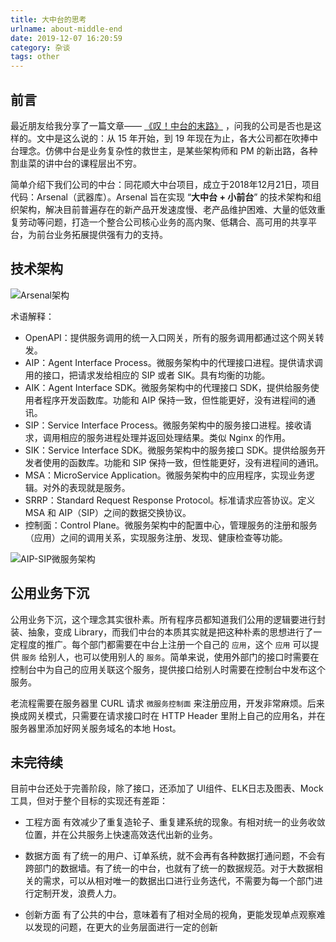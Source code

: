 ```yaml
---
title: 大中台的思考
urlname: about-middle-end
date: 2019-12-07 16:20:59
category: 杂谈
tags: other
---
```


## 前言

最近朋友给我分享了一篇文章—— [《叹！中台的末路》](https://mp.weixin.qq.com/s/Pge_G3bVk40b70YpwCOx3Q) ，问我的公司是否也是这样的。文中是这么说的：从 15 年开始，到 19 年现在为止，各大公司都在吹捧中台理念。仿佛中台是业务复杂性的救世主，是某些架构师和 PM 的新出路，各种割韭菜的讲中台的课程层出不穷。

简单介绍下我们公司的中台：同花顺大中台项目，成立于2018年12月21日，项目代码：Arsenal（武器库）。Arsenal 旨在实现 “**大中台 + 小前台**” 的技术架构和组织架构，解决目前普遍存在的新产品开发速度慢、老产品维护困难、大量的低效重复劳动等问题，打造一个整合公司核心业务的高内聚、低耦合、高可用的共享平台，为前台业务拓展提供强有力的支持。

<!-- more -->

## 技术架构

![Arsenal架构](/images/arsenal-structure.png)

术语解释：

- OpenAPI：提供服务调用的统一入口网关，所有的服务调用都通过这个网关转发。
- AIP：Agent Interface Process。微服务架构中的代理接口进程。提供请求调用的接口，把请求发给相应的 SIP 或者 SIK。具有均衡的功能。
- AIK：Agent Interface SDK。微服务架构中的代理接口 SDK，提供给服务使用者程序开发函数库。功能和 AIP 保持一致，但性能更好，没有进程间的通讯。
- SIP：Service Interface Process。微服务架构中的服务接口进程。接收请求，调用相应的服务进程处理并返回处理结果。类似 Nginx 的作用。
- SIK：Service Interface SDK。微服务架构中的服务接口 SDK。提供给服务开发者使用的函数库。功能和 SIP 保持一致，但性能更好，没有进程间的通讯。
- MSA：MicroService Application。微服务架构中的应用程序，实现业务逻辑。对外的表现就是服务。
- SRRP：Standard Request Response Protocol。标准请求应答协议。定义 MSA 和 AIP（SIP）之间的数据交换协议。
- 控制面：Control Plane。微服务架构中的配置中心，管理服务的注册和服务（应用）之间的调用关系，实现服务注册、发现、健康检查等功能。

![AIP-SIP微服务架构](/images/aip-sip-structure.png)

## 公用业务下沉

公用业务下沉，这个理念其实很朴素。所有程序员都知道我们公用的逻辑要进行封装、抽象，变成 Library，而我们中台的本质其实就是把这种朴素的思想进行了一定程度的推广。每个部门都需要在中台上注册一个自己的 `应用`，这个 `应用` 可以提供 `服务` 给别人，也可以使用别人的 `服务`。简单来说，使用外部门的接口时需要在控制台中为自己的应用关联这个服务，提供接口给别人时需要在控制台中发布这个服务。

老流程需要在服务器里 CURL 请求 `微服务控制面` 来注册应用，开发非常麻烦。后来换成网关模式，只需要在请求接口时在 HTTP Header 里附上自己的应用名，并在服务器里添加好网关服务域名的本地 Host。

## 未完待续

目前中台还处于完善阶段，除了接口，还添加了 UI组件、ELK日志及图表、Mock工具，但对于整个目标的实现还有差距：

- 工程方面
有效减少了重复造轮子、重复建系统的现象。有相对统一的业务收敛位置，并在公共服务上快速高效迭代出新的业务。

- 数据方面
有了统一的用户、订单系统，就不会再有各种数据打通问题，不会有跨部门的数据墙。有了统一的中台，也就有了统一的数据规范。对于大数据相关的需求，可以从相对唯一的数据出口进行业务迭代，不需要为每一个部门进行定制开发，浪费人力。

- 创新方面
有了公共的中台，意味着有了相对全局的视角，更能发现单点观察难以发现的问题，在更大的业务层面进行一定的创新
